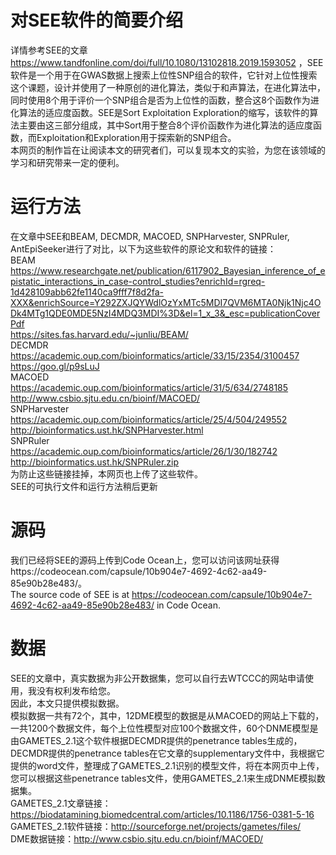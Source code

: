 # 对SEE软件的简要介绍
详情参考SEE的文章 https://www.tandfonline.com/doi/full/10.1080/13102818.2019.1593052 ，SEE软件是一个用于在GWAS数据上搜索上位性SNP组合的软件，它针对上位性搜索这个课题，设计并使用了一种原创的进化算法，类似于和声算法，在进化算法中，同时使用8个用于评价一个SNP组合是否为上位性的函数，整合这8个函数作为进化算法的适应度函数。SEE是Sort Exploitation Exploration的缩写，该软件的算法主要由这三部分组成，其中Sort用于整合8个评价函数作为进化算法的适应度函数，而Exploitation和Exploration用于探索新的SNP组合。  
本网页的制作旨在让阅读本文的研究者们，可以复现本文的实验，为您在该领域的学习和研究带来一定的便利。  
# 运行方法
在文章中SEE和BEAM, DECMDR, MACOED, SNPHarvester, SNPRuler, AntEpiSeeker进行了对比，以下为这些软件的原论文和软件的链接：  
BEAM  
https://www.researchgate.net/publication/6117902_Bayesian_inference_of_epistatic_interactions_in_case-control_studies?enrichId=rgreq-1d428109abb62fe1140ca9fff7f8d2fa-XXX&enrichSource=Y292ZXJQYWdlOzYxMTc5MDI7QVM6MTA0Njk1Njc4ODk4MTg1QDE0MDE5NzI4MDQ3MDI%3D&el=1_x_3&_esc=publicationCoverPdf  
https://sites.fas.harvard.edu/~junliu/BEAM/  
DECMDR  
https://academic.oup.com/bioinformatics/article/33/15/2354/3100457  
https://goo.gl/p9sLuJ  
MACOED  
https://academic.oup.com/bioinformatics/article/31/5/634/2748185  
http://www.csbio.sjtu.edu.cn/bioinf/MACOED/  
SNPHarvester  
https://academic.oup.com/bioinformatics/article/25/4/504/249552  
http://bioinformatics.ust.hk/SNPHarvester.html  
SNPRuler  
https://academic.oup.com/bioinformatics/article/26/1/30/182742  
http://bioinformatics.ust.hk/SNPRuler.zip  
为防止这些链接挂掉，本网页也上传了这些软件。  
SEE的可执行文件和运行方法稍后更新  
# 源码  
我们已经将SEE的源码上传到Code Ocean上，您可以访问该网址获得https://codeocean.com/capsule/10b904e7-4692-4c62-aa49-85e90b28e483/。<br>
The source code of SEE is at https://codeocean.com/capsule/10b904e7-4692-4c62-aa49-85e90b28e483/ in Code Ocean.<br>
# 数据  
SEE的文章中，真实数据为非公开数据集，您可以自行去WTCCC的网站申请使用，我没有权利发布给您。  
因此，本文只提供模拟数据。  
模拟数据一共有72个，其中，12DME模型的数据是从MACOED的网站上下载的，一共1200个数据文件，每个上位性模型对应100个数据文件，60个DNME模型是由GAMETES_2.1这个软件根据DECMDR提供的penetrance tables生成的，DECMDR提供的penetrance tables在它文章的supplementary文件中，我根据它提供的word文件，整理成了GAMETES_2.1识别的模型文件，将在本网页中上传，您可以根据这些penetrance tables文件，使用GAMETES_2.1来生成DNME模拟数据集。  
GAMETES_2.1文章链接：https://biodatamining.biomedcentral.com/articles/10.1186/1756-0381-5-16  
GAMETES_2.1软件链接：http://sourceforge.net/projects/gametes/files/  
DME数据链接：http://www.csbio.sjtu.edu.cn/bioinf/MACOED/  
